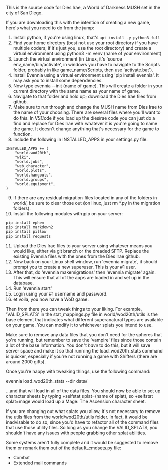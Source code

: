 This is the source code for Dies Irae, a World of Darkness MUSH set in the city of San Diego.

If you are downloading this with the intention of creating a new game, here's what you need to do from the jump:

1. Install python, if you're using linux, that's ```apt install -y python3-full```
2. Find your home directory (best not use your root directory if you have multiple coders; if it's just you, use the root directory) and create a virtual environment using python3 -m venv (name of your environment)
3. Launch the virtual environment (in Linux, it's 'source env_name/bin/activate', in windows you have to navigate to the Scripts folder, probably in like game_name/Scripts, then use 'activate.bat').
4. Install Evennia using a virtual environment using 'pip install evennia'. It may ask you to install some dependencies.
5. Now type evennia --init (name of game). This will create a folder in your current directory with the same name as your name of game.
6. Navigate to that folder and hold up; download the Dies Irae files from github.
7.  Make sure to run through and change the MUSH name from Dies Irae to the name of your choosing. There are several files where you'll want to do this. In VSCode if you load up the diesirae code you can just do a find and replace for Dies Irae with whatever it is you're going to name the game. It doesn't change anything that's necessary for the game to function.
8. Include the following in INSTALLED_APPS in your settings.py file:
```
INSTALLED_APPS += (
    "world.wod20th",
    "wiki",
    "world.jobs",
    "web.character",
    "world.plots",
    "world.hangouts",
    "world.groups",
    "world.equipment",
)
```
9. If there are any residual migration files located in any of the folders in world/, be sure to clear those out (on linux, just rm *.py in the migration folders). 
10. Install the following modules with pip on your server:
```
pip install ephem
pip install markdown2
pip install pillow
pip install requests
```
11. Upload the Dies Irae files to your server using whatever means you would like, either via git branch or the dreaded SFTP. Replace the existing Evennia files with the ones from the Dies Irae github.
12. Now back on your Linux shell window, run 'evennia migrate', it should prompt you to create a new superuser. This is your #1 user.
13. After that, do 'evennia makemigrations' then 'evennia migrate' again. This will ensure that all of the apps are loaded in and set up in the database.
14. Run 'evennia start'
15. Login using your #1 username and password.
16. et voila, you now have a WoD game.

Then from there you can tweak things to your liking. For example, 'VALID_SPLATS' in the stat_mappings.py file in world/wod20th/utils is the base element that indicates what different superanatural types are available on your game. You can modify it to whichever splats you intend to use. 

Make sure to remove any data files that you don't need for the spheres that yo're running, but remember to save the 'vampire' files since those contain a lot of the base information. You don't *have* to do this, but it will save server space and make it so that running the load_wod20th_stats command is quicker, especially if you're not running a game with Shifters (there are around 2000 gifts).

Once you're happy with tweaking things, use the following command:

evennia load_wod20th_stats --dir data/

...and that will load in all of the data files. You should now be able to set up character sheets by typing +selfstat splat=(name of splat), so +selfstat splat=mage would load up a Mage: The Ascension character sheet.

If you are changing out what splats you allow, it's not necessary to remove the utils files from the world/wod20th/utils folder. In fact, it would be inadvisable to do so, since you'd have to refactor all of the command files that use those utility files. So long as you change the VALID_SPLATS, you shouldn't have any issues with people grabbing other splat abilities.

Some systems aren't fully complete and it would be suggested to remove them or remark them out of the default_cmdsets.py file:
- Combat
- Extended mail commands
